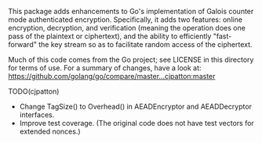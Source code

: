 This package adds enhancements to Go's implementation of Galois counter mode
authenticated encryption. Specifically, it adds two features: online encryption,
decryption, and verification (meaning the operation does one pass of the
plaintext or ciphertext), and the ability to efficiently "fast-forward" the key
stream so as to facilitate random access of the ciphertext.

Much of this code comes from the Go project; see LICENSE in this directory for
terms of use. For a summary of changes, have a look at:
https://github.com/golang/go/compare/master...cjpatton:master

TODO(cjpatton)
  * Change TagSize() to Overhead() in AEADEncryptor and AEADDecryptor interfaces.
  * Improve test coverage. (The original code does not have test vectors for
    extended nonces.)
